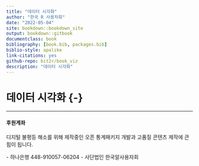 ```yaml
--- 
title: "데이터 시각화"
author: "한국 R 사용자회"
date: "2022-05-04"
site: bookdown::bookdown_site
output: bookdown::gitbook
documentclass: book
bibliography: [book.bib, packages.bib]
biblio-style: apalike
link-citations: yes
github-repo: bit2r/book_viz
description: "데이터 시각화"
---
```


# 데이터 시각화 {-}



---

<h4> 후원계좌 </h4>

디지털 불평등 해소를 위해 제작중인 오픈 통계패키지 개발과 고품질 콘텐츠 제작에 큰 힘이 됩니다.

<div class="container">
  <div class="bd-callout bd-callout-primary">
      - 하나은행 448-910057-06204
      - 사단법인 한국알사용자회
  </div>
</div>


